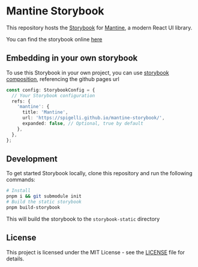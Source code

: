 # Mantine Storybook

This repository hosts the [Storybook](https://storybook.js.org/) for [Mantine](https://mantine.dev/), a modern React UI library.

You can find the storybook online [here](https://spigelli.github.io/mantine-storybook/)

## Embedding in your own storybook

To use this Storybook in your own project, you can use [storybook composition](https://storybook.js.org/docs/react/sharing/storybook-composition#compose-published-storybooks), referencing the github pages url

```ts
const config: StorybookConfig = {
  // Your Storybook configuration
  refs: {
    'mantine': {
      title: 'Mantine',
      url: 'https://spigelli.github.io/mantine-storybook/',
      expanded: false, // Optional, true by default
    },
  },
};

```

## Development

To get started Storybook locally, clone this repository and run the following commands:

```sh
# Install
pnpm i && git submodule init
# Build the static storybook
pnpm build-storybook
```

This will build the storybook to the `storybook-static` directory

## License

This project is licensed under the MIT License - see the [LICENSE](LICENSE) file for details.